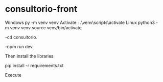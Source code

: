 
# consultorio-front
Windows
    py -m venv venv
    Activate : .\venv\scripts\activate
Linux
    python3 -m venv venv
    source venv/bin/activate

-cd consultorio.

-npm run dev.




Then install the libraries

pip install -r requirements.txt


Execute
